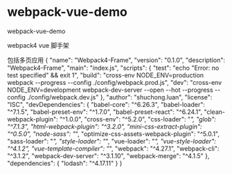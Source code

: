 # webpack-vue-demo
webpack-vue-demo

webpack4
vue
脚手架

包括多页应用
{
  "name": "Webpack4-Frame",
  "version": "0.1.0",
  "description": "Webpack4-Frame",
  "main": "index.js",
  "scripts": {
    "test": "echo \"Error: no test specified\" && exit 1",
    "build": "cross-env NODE_ENV=production webpack --progress  --config ./config/webpack.prod.js",
    "dev": "cross-env NODE_ENV=development webpack-dev-server --open --hot --progress --config ./config/webpack.dev.js"
  },
  "author": "shuchong.luan",
  "license": "ISC",
  "devDependencies": {
    "babel-core": "^6.26.3",
    "babel-loader": "^7.1.5",
    "babel-preset-env": "^1.7.0",
    "babel-preset-react": "^6.24.1",
    "clean-webpack-plugin": "^1.0.0",
    "cross-env": "^5.2.0",
    "css-loader": "*",
    "glob": "^7.1.3",
    "html-webpack-plugin": "^3.2.0",
    "mini-css-extract-plugin": "^0.5.0",
    "node-sass": "*",
    "optimize-css-assets-webpack-plugin": "^5.0.1",
    "sass-loader": "*",
    "style-loader": "*",
    "vue-loader": "*",
    "vue-style-loader": "^4.1.2",
    "vue-template-compiler": "*",
    "webpack": "^4.27.1",
    "webpack-cli": "^3.1.2",
    "webpack-dev-server": "^3.1.10",
    "webpack-merge": "^4.1.5"
  },
  "dependencies": {
    "lodash": "^4.17.11"
  }
}

